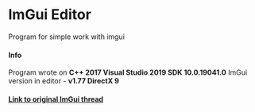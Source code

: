 # ImGui Editor

Program for simple work with imgui

#### Info

Program wrote on __C++ 2017 Visual Studio 2019 SDK 10.0.19041.0__
ImGui version in editor - __v1.77 DirectX 9__

#### [Link to original ImGui thread](https://github.com/ocornut/imgui "Link to original ImGui thread")
